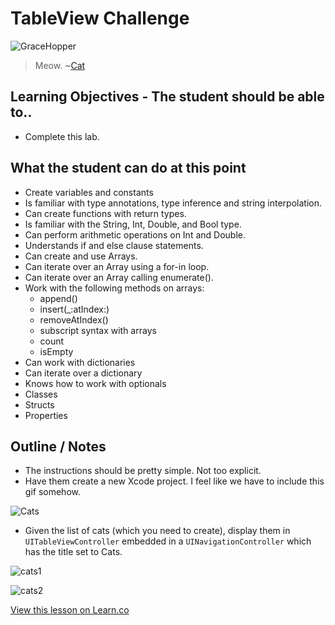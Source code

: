 # TableView Challenge

![GraceHopper](http://i.imgur.com/3CfGWMD.jpg?1)  

> Meow. ~[Cat](https://en.wikipedia.org/wiki/Cat)

 

## Learning Objectives - The student should be able to..

* Complete this lab.


## What the student can do at this point 

* Create variables and constants
* Is familiar with type annotations, type inference and string interpolation.
* Can create functions with return types.
* Is familiar with the String, Int, Double, and Bool type.
* Can perform arithmetic operations on Int and Double.
* Understands if and else clause statements.
* Can create and use Arrays.
* Can iterate over an Array using a for-in loop.
* Can iterate over an Array calling enumerate().
* Work with the following methods on arrays:
	* append()
	* insert(_:atIndex:)
	* removeAtIndex()
	* subscript syntax with arrays
	* count
	* isEmpty
* Can work with dictionaries 
* Can iterate over a dictionary
* Knows how to work with optionals
* Classes
* Structs
* Properties

## Outline / Notes

* The instructions should be pretty simple. Not too explicit.
* Have them create a new Xcode project. I feel like we have to include this gif somehow.

![Cats](https://media.giphy.com/media/1ecRID74uAe5i/giphy.gif)

* Given the list of cats (which you need to create), display them in  `UITableViewController` embedded in a `UINavigationController` which has the title set to Cats.  

![cats1](http://i.imgur.com/rGOAYjI.png)  

![cats2](http://i.imgur.com/gDXnLd7.png)

<a href='https://learn.co/lessons/TableViewLab' data-visibility='hidden'>View this lesson on Learn.co</a>

